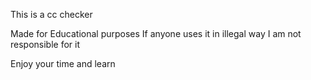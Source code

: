 This is a cc checker 

Made for Educational purposes 
If anyone uses it in illegal way I am not responsible for it

Enjoy your time and learn
